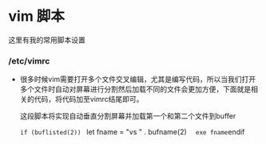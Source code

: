 # vim 脚本


这里有我的常用脚本设置

### /etc/vimrc  
  - 很多时候vim需要打开多个文件交叉编辑，尤其是编写代码，所以当我们打开多个文件时自动对屏幕进行分割然后加载不同的文件会更加方便，下面就是相关的代码，将代码加至vimrc结尾即可。

    这段脚本将实现自动垂直分割屏幕并加载第一个和第二个文件到buffer
    
    `if (buflisted(2))
    `	let fname = "vs " . bufname(2)
    `	exe fname
    `endif
